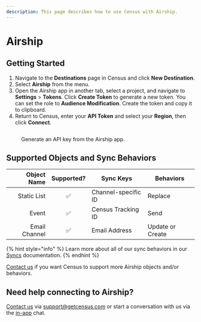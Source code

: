 ```yaml
---
description: This page describes how to use Census with Airship.
---
```


# Airship

## Getting Started

1. Navigate to the **Destinations** page in Census and click **New Destination**.
2. Select **Airship** from the menu.
3. Open the Airship app in another tab, select a project, and navigate to **Settings** > **Tokens**. Click **Create Token** to generate a new token. You can set the role to **Audience Modification**. Create the token and copy it to clipboard.
4. Return to Census, enter your **API Token** and select your **Region**, then click **Connect**.

<figure><img src="../.gitbook/assets/airship.png" alt=""><figcaption><p>Generate an API key from the Airship app.</p></figcaption></figure>

## Supported Objects and Sync Behaviors <a href="#supported-objects-and-sync-behaviors" id="supported-objects-and-sync-behaviors"></a>

| **Object Name** | **Supported?** | **Sync Keys**       | **Behaviors**    |
| --------------: | :------------: | ------------------- | ---------------- |
|     Static List |        ✅       | Channel-specific ID | Replace          |
|           Event |        ✅       | Census Tracking ID  | Send             |
|   Email Channel |        ✅       | Email Address       | Update or Create |

{% hint style="info" %}
Learn more about all of our sync behaviors in our [Syncs](../syncs/overview.md) documentation.
{% endhint %}

[Contact us](mailto:support@getcensus.com) if you want Census to support more Airship objects and/or behaviors.

## Need help connecting to Airship?

[Contact us](mailto:support@getcensus.com) via support@getcensus.com or start a conversation with us via the [in-app](https://app.getcensus.com) chat.
